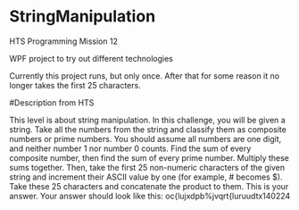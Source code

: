 # StringManipulation
HTS Programming Mission 12

WPF project to try out different technologies

Currently this project runs, but only once. After that for some reason it no longer takes the first 25 characters.


#Description from HTS

This level is about string manipulation.
In this challenge, you will be given a string. Take all the numbers from the string and 
classify them as composite numbers or prime numbers. You should assume all numbers are one digit, 
and neither number 1 nor number 0 counts. Find the sum of every composite number, 
then find the sum of every prime number. Multiply these sums together. 
Then, take the first 25 non-numeric characters of the given string and increment their ASCII value by one 
(for example, # becomes $). Take these 25 characters and concatenate the product to them. This is your answer.
Your answer should look like this: oc{lujxdpb%jvqrt{luruudtx140224
